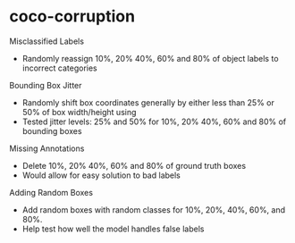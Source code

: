 # coco-corruption

Misclassified Labels​
- Randomly reassign 10%, 20% 40%, 60% and 80% of object labels to incorrect categories​

Bounding Box Jitter​
- Randomly shift box coordinates generally by either less than 25% or 50% of box width/height using​
- Tested jitter levels: 25% and 50% for 10%, 20% 40%, 60% and 80% of bounding boxes​

Missing Annotations​
- Delete 10%, 20% 40%, 60% and 80% of ground truth boxes​
- Would allow for easy solution to bad labels​

Adding Random Boxes​
- Add random boxes with random classes for 10%, 20%, 40%, 60%, and 80%.​
- Help test how well the model handles false labels​
